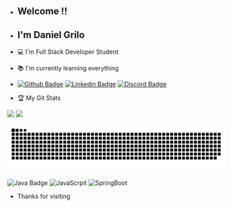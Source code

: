 - ## Welcome !!
- ## I'm Daniel Grilo
- 💻 I'm Full Stack Developer Student
- 📚 I'm currently learning everything
- [![Github Badge](https://img.shields.io/badge/-Github-000?style=flat-square&logo=Github&logoColor=white&link=https://github.com/DsGrilo)](https://github.com/DsGrilo)  [![Linkedin Badge](https://img.shields.io/badge/-LinkedIn-blue?style=flat-square&logo=Linkedin&logoColor=white&link=https://www.linkedin.com/in/daniel-grilo-812309193/)](https://www.linkedin.com/in/daniel-grilo-812309193) [![Discord Badge](https://img.shields.io/badge/Discord-7289DA?style=flat-square&logo=discord&logoColor=white&link=https://discord.com/channels/@DanielGrilo#0826)](https://discord.com/channels/@DanielGrilo#0826)

- 🏆 My Git Stats
<div>
<img height="180em" src="https://github-readme-stats.vercel.app/api?username=DsGrilo&show_icons=true&theme=radical"/>
<img height="180em" src="https://github-readme-stats.vercel.app/api/top-langs/?username=DsGrilo&theme=tokyonight"/>
  </div>

![Snake animation](https://github.com/ellen2121/ellen2121/blob/output/github-contribution-grid-snake.svg)

![Java Badge](https://img.shields.io/badge/Java-ED8B00?style=for-the-badge&logo=java&logoColor=white) 
![JavaScrpit](https://img.shields.io/badge/JavaScript-323330?style=for-the-badge&logo=javascript&logoColor=F7DF1E)
![SpringBoot](https://img.shields.io/badge/Spring_Boot-F2F4F9?style=for-the-badge&logo=spring-boot)
- Thanks for visiting
<!---
DsGrilo/DsGrilo is a ✨ special ✨ repository because its `README.md` (this file) appears on your GitHub profile.
You can click the Preview link to take a look at your changes.
--->
